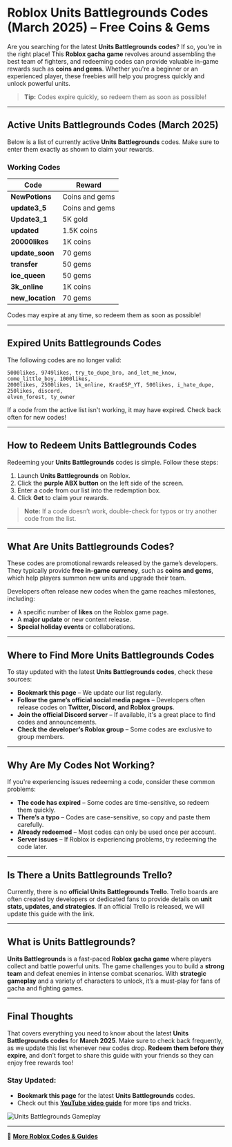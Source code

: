 # **Roblox Units Battlegrounds Codes (March 2025) – Free Coins & Gems**

Are you searching for the latest **Units Battlegrounds codes**? If so, you're in the right place! This **Roblox gacha game** revolves around assembling the best team of fighters, and redeeming codes can provide valuable in-game rewards such as **coins and gems**. Whether you're a beginner or an experienced player, these freebies will help you progress quickly and unlock powerful units.

> **Tip:** Codes expire quickly, so redeem them as soon as possible!

---

## **Active Units Battlegrounds Codes (March 2025)**

Below is a list of currently active **Units Battlegrounds** codes. Make sure to enter them exactly as shown to claim your rewards.

### **Working Codes**

| Code | Reward |
|------|--------|
| **NewPotions** | Coins and gems |
| **update3_5** | Coins and gems |
| **Update3_1** | 5K gold |
| **updated** | 1.5K coins |
| **20000likes** | 1K coins |
| **update_soon** | 70 gems |
| **transfer** | 50 gems |
| **ice_queen** | 50 gems |
| **3k_online** | 1K coins |
| **new_location** | 70 gems |

Codes may expire at any time, so redeem them as soon as possible!

---

## **Expired Units Battlegrounds Codes**

The following codes are no longer valid:

```
5000likes, 9749likes, try_to_dupe_bro, and_let_me_know, come_little_boy, 1000likes, 
2000likes, 2500likes, 1k_online, KraoESP_YT, 500likes, i_hate_dupe, 250likes, discord, 
elven_forest, ty_owner
```

If a code from the active list isn't working, it may have expired. Check back often for new codes!

---

## **How to Redeem Units Battlegrounds Codes**

Redeeming your **Units Battlegrounds** codes is simple. Follow these steps:

1. Launch **Units Battlegrounds** on Roblox.
2. Click the **purple ABX button** on the left side of the screen.
3. Enter a code from our list into the redemption box.
4. Click **Get** to claim your rewards.

> **Note:** If a code doesn’t work, double-check for typos or try another code from the list.

---

## **What Are Units Battlegrounds Codes?**

These codes are promotional rewards released by the game’s developers. They typically provide **free in-game currency**, such as **coins and gems**, which help players summon new units and upgrade their team.

Developers often release new codes when the game reaches milestones, including:

- A specific number of **likes** on the Roblox game page.
- A **major update** or new content release.
- **Special holiday events** or collaborations.

---

## **Where to Find More Units Battlegrounds Codes**

To stay updated with the latest **Units Battlegrounds codes**, check these sources:

- **Bookmark this page** – We update our list regularly.
- **Follow the game’s official social media pages** – Developers often release codes on **Twitter, Discord, and Roblox groups**.
- **Join the official Discord server** – If available, it's a great place to find codes and announcements.
- **Check the developer’s Roblox group** – Some codes are exclusive to group members.

---

## **Why Are My Codes Not Working?**

If you're experiencing issues redeeming a code, consider these common problems:

- **The code has expired** – Some codes are time-sensitive, so redeem them quickly.
- **There’s a typo** – Codes are case-sensitive, so copy and paste them carefully.
- **Already redeemed** – Most codes can only be used once per account.
- **Server issues** – If Roblox is experiencing problems, try redeeming the code later.

---

## **Is There a Units Battlegrounds Trello?**

Currently, there is no **official Units Battlegrounds Trello**. Trello boards are often created by developers or dedicated fans to provide details on **unit stats, updates, and strategies**. If an official Trello is released, we will update this guide with the link.

---

## **What is Units Battlegrounds?**

**Units Battlegrounds** is a fast-paced **Roblox gacha game** where players collect and battle powerful units. The game challenges you to build a **strong team** and defeat enemies in intense combat scenarios. With **strategic gameplay** and a variety of characters to unlock, it’s a must-play for fans of gacha and fighting games.

---

## **Final Thoughts**

That covers everything you need to know about the latest **Units Battlegrounds codes** for **March 2025**. Make sure to check back frequently, as we update this list whenever new codes drop. **Redeem them before they expire**, and don’t forget to share this guide with your friends so they can enjoy free rewards too!

### **Stay Updated:**

- **Bookmark this page** for the latest **Units Battlegrounds** codes.
- Check out this **[YouTube video guide](https://www.youtube.com/watch?v=344jgqErPP8)** for more tips and tricks.

![Units Battlegrounds Gameplay](https://pro-game-guides.com/wp-content/uploads/2025/03/00-1-750x420.png)

---

📌 **[More Roblox Codes & Guides](https://pro-game-guides.com/units-battlegrounds-codes/)**
